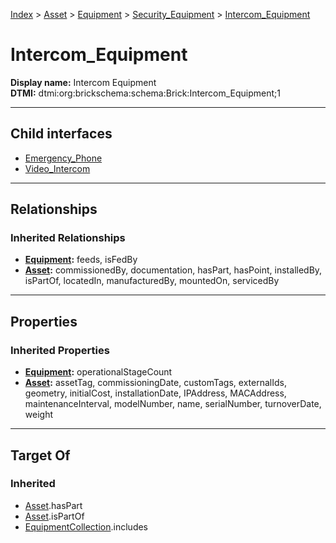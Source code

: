 [Index](../../../../Index.md) > [Asset](../../../Asset.md) > [Equipment](../../Equipment.md) > [Security_Equipment](../Security_Equipment.md) > [Intercom_Equipment](#)
# Intercom_Equipment

**Display name:** Intercom Equipment<br />
**DTMI:** dtmi:org:brickschema:schema:Brick:Intercom_Equipment;1

---

## Child interfaces
* [Emergency_Phone](Emergency_Phone.md)
* [Video_Intercom](Video_Intercom.md)

---

## Relationships
### Inherited Relationships
* **[Equipment](../../Equipment.md):** feeds, isFedBy
* **[Asset](../../../Asset.md):** commissionedBy, documentation, hasPart, hasPoint, installedBy, isPartOf, locatedIn, manufacturedBy, mountedOn, servicedBy

---

## Properties
### Inherited Properties
* **[Equipment](../../Equipment.md):** operationalStageCount
* **[Asset](../../../Asset.md):** assetTag, commissioningDate, customTags, externalIds, geometry, initialCost, installationDate, IPAddress, MACAddress, maintenanceInterval, modelNumber, name, serialNumber, turnoverDate, weight

---

## Target Of
### Inherited
* [Asset](../../../Asset.md).hasPart
* [Asset](../../../Asset.md).isPartOf
* [EquipmentCollection](../../../../Collection/AssetCollection/EquipmentCollection/EquipmentCollection.md).includes
